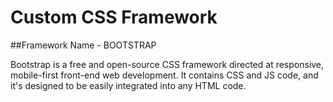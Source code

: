 # Custom CSS Framework

##Framework Name - BOOTSTRAP

Bootstrap is a free and open-source CSS framework directed at responsive, mobile-first front-end web development. It contains CSS and JS code, and it's designed to be easily integrated into any HTML code.
